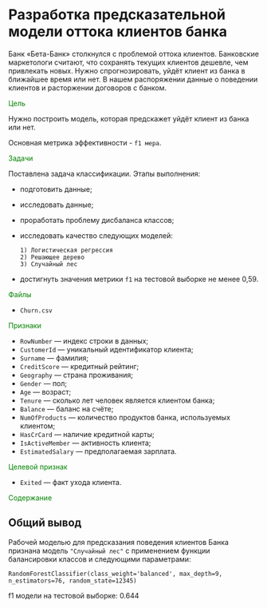 # Разработка предсказательной модели оттока клиентов банка

Банк «Бета-Банк» столкнулся с проблемой оттока клиентов. Банковские маркетологи считают, что сохранять текущих клиентов дешевле, чем привлекать новых. Нужно спрогнозировать, уйдёт клиент из банка в ближайшее время или нет. В нашем распоряжении данные о поведении клиентов и расторжении договоров с банком. 

<font color='green'>Цель</font>

Нужно построить модель, которая предскажет уйдёт клиент из банка или нет. 

Основная метрика эффективности - `f1 мера`.

<font color='green'>Задачи</font>

Поставлена задача классификации. Этапы выполнения:

- подготовить данные;
- исследовать данные;
- проработать проблему дисбаланса классов;
- исследовать качество следующих моделей:
  
      1) Логистическая регрессия
      2) Решающее дерево
      3) Cлучайный лес      
      
- достигнуть значения метрики `f1` на тестовой выборке не менее 0,59. 

<font color='green'>Файлы</font>

- `Churn.csv`

<font color='green'>Признаки</font>

- `RowNumber` — индекс строки в данных;
- `CustomerId` — уникальный идентификатор клиента;
- `Surname` — фамилия;
- `CreditScore` — кредитный рейтинг;
- `Geography` — страна проживания;
- `Gender` — пол;
- `Age` — возраст;
- `Tenure` — сколько лет человек является клиентом банка;
- `Balance` — баланс на счёте;
- `NumOfProducts` — количество продуктов банка, используемых клиентом;
- `HasCrCard` — наличие кредитной карты;
- `IsActiveMember` — активность клиента;
- `EstimatedSalary` — предполагаемая зарплата.

<font color='green'>Целевой признак</font>

- `Exited` — факт ухода клиента.

<font color='green'>Содержание</font>

## Общий вывод

Рабочей моделью для предсказания поведения клиентов Банка признана модель `"Cлучайный лес"` с применением функции балансировки классов и следующими параметрами:

	RandomForestClassifier(class_weight='balanced', max_depth=9, n_estimators=76, random_state=12345)

f1 модели на тестовой выборке: 0.644